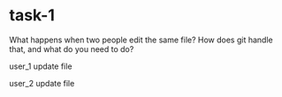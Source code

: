 # task-1
What happens when two people edit the same file? How does git handle that, and what do you need to do?

user_1 update file

user_2 update file
